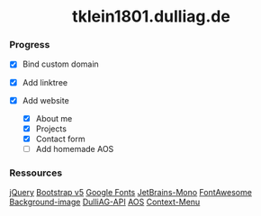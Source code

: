 <h1 align="center"><strong>tklein1801.dulliag.de</strong></h1>

### Progress

- [x] Bind custom domain
- [x] Add linktree
- [x] Add website

  - [x] About me
  - [x] Projects
  - [x] Contact form
  - [ ] Add homemade AOS

### Ressources

[jQuery](https://api.jquery.com/)
[Bootstrap v5](https://v5.getbootstrap.com/)
[Google Fonts](https://fonts.google.com/)
[JetBrains-Mono](https://www.jetbrains.com/lp/mono/)
[FontAwesome](https://fontawesome.com/)
[Background-image](https://unsplash.com/photos/LKsHwgzyk7c)
[DulliAG-API](https://dulliag.de)
[AOS](https://github.com/michalsnik/aos)
[Context-Menu](https://github.com/tklein1801/Context-Menu)
